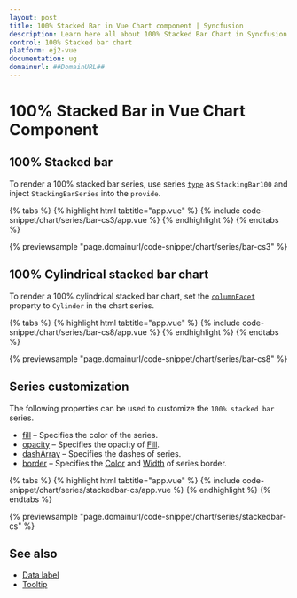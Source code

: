 ```yaml
---
layout: post
title: 100% Stacked Bar in Vue Chart component | Syncfusion
description: Learn here all about 100% Stacked Bar Chart in Syncfusion Vue Chart component of Syncfusion Essential JS 2 and more.
control: 100% Stacked bar chart
platform: ej2-vue
documentation: ug
domainurl: ##DomainURL##
---
```


# 100% Stacked Bar in Vue Chart Component

## 100% Stacked bar

To render a 100% stacked bar series, use series [`type`](https://ej2.syncfusion.com/vue/documentation/api/chart/series/#type) as `StackingBar100` and
inject `StackingBarSeries` into the `provide`.

{% tabs %}
{% highlight html tabtitle="app.vue" %}
{% include code-snippet/chart/series/bar-cs3/app.vue %}
{% endhighlight %}
{% endtabs %}
        
{% previewsample "page.domainurl/code-snippet/chart/series/bar-cs3" %}

## 100% Cylindrical stacked bar chart

To render a 100% cylindrical stacked bar chart, set the [`columnFacet`](https://ej2.syncfusion.com/vue/documentation/api/chart/seriesModel/#columnfacet) property to `Cylinder` in the chart series.

{% tabs %}
{% highlight html tabtitle="app.vue" %}
{% include code-snippet/chart/series/bar-cs8/app.vue %}
{% endhighlight %}
{% endtabs %}
        
{% previewsample "page.domainurl/code-snippet/chart/series/bar-cs8" %}

## Series customization

The following properties can be used to customize the `100% stacked bar` series.

* [fill](https://ej2.syncfusion.com/vue/documentation/api/chart/seriesModel/#fill) – Specifies the color of the series.
* [opacity](https://ej2.syncfusion.com/vue/documentation/api/chart/seriesModel/#opacity) – Specifies the opacity of [Fill](https://ej2.syncfusion.com/vue/documentation/api/chart/seriesModel/#fill).
* [dashArray](https://ej2.syncfusion.com/vue/documentation/api/chart/seriesModel/#dasharray) – Specifies the dashes of series.
* [border](https://ej2.syncfusion.com/vue/documentation/api/chart/borderModel/#properties) – Specifies the [Color](https://ej2.syncfusion.com/vue/documentation/api/chart/borderModel/#color) and [Width](https://ej2.syncfusion.com/vue/documentation/api/chart/borderModel/#width) of series border.

{% tabs %}
{% highlight html tabtitle="app.vue" %}
{% include code-snippet/chart/series/stackedbar-cs/app.vue %}
{% endhighlight %}
{% endtabs %}
        
{% previewsample "page.domainurl/code-snippet/chart/series/stackedbar-cs" %}

## See also

* [Data label](../data-labels/)
* [Tooltip](../tool-tip/)
